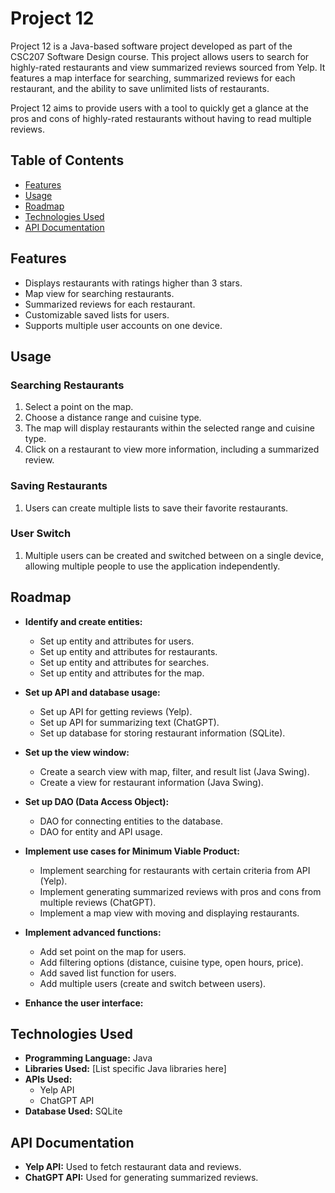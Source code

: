 # Project 12

Project 12 is a Java-based software project developed as part of the CSC207 Software Design course. This project allows users to search for highly-rated restaurants and view summarized reviews sourced from Yelp. It features a map interface for searching, summarized reviews for each restaurant, and the ability to save unlimited lists of restaurants.

Project 12 aims to provide users with a tool to quickly get a glance at the pros and cons of highly-rated restaurants without having to read multiple reviews.

## Table of Contents
- [Features](#features)
- [Usage](#usage)
- [Roadmap](#roadmap)
- [Technologies Used](#technologies-used)
- [API Documentation](#api-documentation)

## Features
- Displays restaurants with ratings higher than 3 stars.
- Map view for searching restaurants.
- Summarized reviews for each restaurant.
- Customizable saved lists for users.
- Supports multiple user accounts on one device.

## Usage
### Searching Restaurants
1. Select a point on the map.
2. Choose a distance range and cuisine type.
3. The map will display restaurants within the selected range and cuisine type.
4. Click on a restaurant to view more information, including a summarized review.

### Saving Restaurants
1. Users can create multiple lists to save their favorite restaurants.

### User Switch
1. Multiple users can be created and switched between on a single device, allowing multiple people to use the application independently.

## Roadmap
- **Identify and create entities:**
    - Set up entity and attributes for users.
    - Set up entity and attributes for restaurants.
    - Set up entity and attributes for searches.
    - Set up entity and attributes for the map.

- **Set up API and database usage:**
    - Set up API for getting reviews (Yelp).
    - Set up API for summarizing text (ChatGPT).
    - Set up database for storing restaurant information (SQLite).

- **Set up the view window:**
    - Create a search view with map, filter, and result list (Java Swing).
    - Create a view for restaurant information (Java Swing).

- **Set up DAO (Data Access Object):**
    - DAO for connecting entities to the database.
    - DAO for entity and API usage.

- **Implement use cases for Minimum Viable Product:**
    - Implement searching for restaurants with certain criteria from API (Yelp).
    - Implement generating summarized reviews with pros and cons from multiple reviews (ChatGPT).
    - Implement a map view with moving and displaying restaurants.

- **Implement advanced functions:**
    - Add set point on the map for users.
    - Add filtering options (distance, cuisine type, open hours, price).
    - Add saved list function for users.
    - Add multiple users (create and switch between users).

- **Enhance the user interface:**

## Technologies Used
- **Programming Language:** Java
- **Libraries Used:** [List specific Java libraries here]
- **APIs Used:**
    - Yelp API
    - ChatGPT API
- **Database Used:** SQLite

## API Documentation
- **Yelp API:** Used to fetch restaurant data and reviews.
- **ChatGPT API:** Used for generating summarized reviews.

